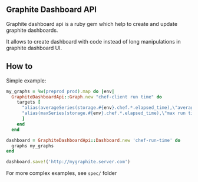 Graphite Dashboard API
----------------------

Graphite dashboard api is a ruby gem which help to create and update graphite dashboards.

It allows to create dashboard with code instead of long manipulations in graphite dashboard UI.

How to
------

Simple example:
```ruby
my_graphs = %w(preprod prod).map do |env|
  GraphiteDashboardApi::Graph.new "chef-client run time" do
    targets [
      "alias(averageSeries(storage.#{env}.chef.*.elapsed_time),\"average run time\")",
      "alias(maxSeries(storage.#{env}.chef.*.elapsed_time),\"max run time\")"
      ]
    end
  end

dashboard = GraphiteDashboardApi::Dashboard.new 'chef-run-time' do
  graphs my_graphs
end

dashboard.save!('http://mygraphite.server.com')
```

For more complex examples, see `spec/` folder
